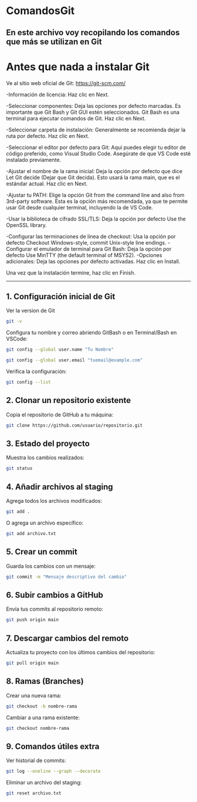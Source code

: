 # ComandosGit
En este archivo voy recopilando los comandos que más se utilizan en Git
---
# Antes que nada a instalar Git
  Ve al sitio web oficial de Git: https://git-scm.com/
  
  -Información de licencia: Haz clic en Next.
  
  -Seleccionar componentes: Deja las opciones por defecto marcadas. Es importante que Git Bash y Git GUI estén seleccionados. Git Bash es una terminal para ejecutar comandos de Git. Haz clic en Next.
  
  -Seleccionar carpeta de instalación: Generalmente se recomienda dejar la ruta por defecto. Haz clic en Next.
  
  -Seleccionar el editor por defecto para Git: Aquí puedes elegir tu editor de código preferido, como Visual Studio Code. Asegúrate de que VS Code esté instalado previamente.
  
  -Ajustar el nombre de la rama inicial: Deja la opción por defecto que dice Let Git decide (Dejar que Git decida). Esto usará la rama main, que es el estándar actual. Haz clic en Next.
  
  -Ajustar tu PATH: Elige la opción Git from the command line and also from 3rd-party software. Esta es la opción más recomendada, ya que te permite usar Git desde cualquier terminal, incluyendo la de VS Code.
  
  -Usar la biblioteca de cifrado SSL/TLS: Deja la opción por defecto Use the OpenSSL library.
  
  -Configurar las terminaciones de línea de checkout: Usa la opción por defecto Checkout Windows-style, commit Unix-style line endings.
  -Configurar el emulador de terminal para Git Bash: Deja la opción por defecto Use MinTTY (the default terminal of MSYS2).
  -Opciones adicionales: Deja las opciones por defecto activadas. Haz clic en Install.

Una vez que la instalación termine, haz clic en Finish.

---

## 1. Configuración inicial de Git
Ver la version de Git
```bash
git -v
```
Configura tu nombre y correo abriendo GitBash o en Terminal/Bash en VSCode:
```bash
git config --global user.name "Tu Nombre" 
```
```bash
git config --global user.email "tuemail@example.com"
```

Verifica la configuración:
```bash
git config --list
```

## 2. Clonar un repositorio existente
Copia el repositorio de GitHub a tu máquina:
```bash
git clone https://github.com/usuario/repositorio.git
```

## 3. Estado del proyecto
Muestra los cambios realizados:
```bash
git status
```

## 4. Añadir archivos al staging
Agrega todos los archivos modificados:
```bash
git add .
```
O agrega un archivo específico:
```bash
git add archivo.txt
```

## 5. Crear un commit
Guarda los cambios con un mensaje:
```bash
git commit -m "Mensaje descriptivo del cambio"
```

## 6. Subir cambios a GitHub
Envía tus commits al repositorio remoto:
```bash
git push origin main
```

## 7. Descargar cambios del remoto
Actualiza tu proyecto con los últimos cambios del repositorio:
```bash
git pull origin main
```


## 8. Ramas (Branches)
Crear una nueva rama:
```bash
git checkout -b nombre-rama
```
Cambiar a una rama existente:
```bash
git checkout nombre-rama
```

## 9. Comandos útiles extra
Ver historial de commits:
```bash
git log --oneline --graph --decorate
```
Eliminar un archivo del staging:
```bash
git reset archivo.txt
```
